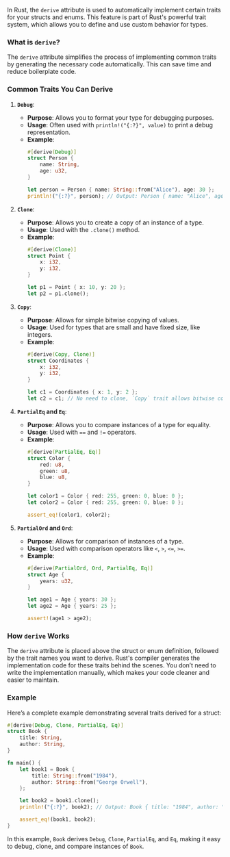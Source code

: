 In Rust, the `derive` attribute is used to automatically implement certain traits for your structs and enums. This feature is part of Rust's powerful trait system, which allows you to define and use custom behavior for types.

### What is `derive`?

The `derive` attribute simplifies the process of implementing common traits by generating the necessary code automatically. This can save time and reduce boilerplate code.

### Common Traits You Can Derive

1. **`Debug`**:
   - **Purpose**: Allows you to format your type for debugging purposes.
   - **Usage**: Often used with `println!("{:?}", value)` to print a debug representation.
   - **Example**:
     ```rust
     #[derive(Debug)]
     struct Person {
         name: String,
         age: u32,
     }

     let person = Person { name: String::from("Alice"), age: 30 };
     println!("{:?}", person); // Output: Person { name: "Alice", age: 30 }
     ```

2. **`Clone`**:
   - **Purpose**: Allows you to create a copy of an instance of a type.
   - **Usage**: Used with the `.clone()` method.
   - **Example**:
     ```rust
     #[derive(Clone)]
     struct Point {
         x: i32,
         y: i32,
     }

     let p1 = Point { x: 10, y: 20 };
     let p2 = p1.clone();
     ```

3. **`Copy`**:
   - **Purpose**: Allows for simple bitwise copying of values.
   - **Usage**: Used for types that are small and have fixed size, like integers.
   - **Example**:
     ```rust
     #[derive(Copy, Clone)]
     struct Coordinates {
         x: i32,
         y: i32,
     }

     let c1 = Coordinates { x: 1, y: 2 };
     let c2 = c1; // No need to clone, `Copy` trait allows bitwise copy.
     ```

4. **`PartialEq` and `Eq`**:
   - **Purpose**: Allows you to compare instances of a type for equality.
   - **Usage**: Used with `==` and `!=` operators.
   - **Example**:
     ```rust
     #[derive(PartialEq, Eq)]
     struct Color {
         red: u8,
         green: u8,
         blue: u8,
     }

     let color1 = Color { red: 255, green: 0, blue: 0 };
     let color2 = Color { red: 255, green: 0, blue: 0 };

     assert_eq!(color1, color2);
     ```

5. **`PartialOrd` and `Ord`**:
   - **Purpose**: Allows for comparison of instances of a type.
   - **Usage**: Used with comparison operators like `<`, `>`, `<=`, `>=`.
   - **Example**:
     ```rust
     #[derive(PartialOrd, Ord, PartialEq, Eq)]
     struct Age {
         years: u32,
     }

     let age1 = Age { years: 30 };
     let age2 = Age { years: 25 };

     assert!(age1 > age2);
     ```

### How `derive` Works

The `derive` attribute is placed above the struct or enum definition, followed by the trait names you want to derive. Rust's compiler generates the implementation code for these traits behind the scenes. You don’t need to write the implementation manually, which makes your code cleaner and easier to maintain.

### Example

Here’s a complete example demonstrating several traits derived for a struct:

```rust
#[derive(Debug, Clone, PartialEq, Eq)]
struct Book {
    title: String,
    author: String,
}

fn main() {
    let book1 = Book {
        title: String::from("1984"),
        author: String::from("George Orwell"),
    };

    let book2 = book1.clone();
    println!("{:?}", book2); // Output: Book { title: "1984", author: "George Orwell" }

    assert_eq!(book1, book2);
}
```

In this example, `Book` derives `Debug`, `Clone`, `PartialEq`, and `Eq`, making it easy to debug, clone, and compare instances of `Book`.